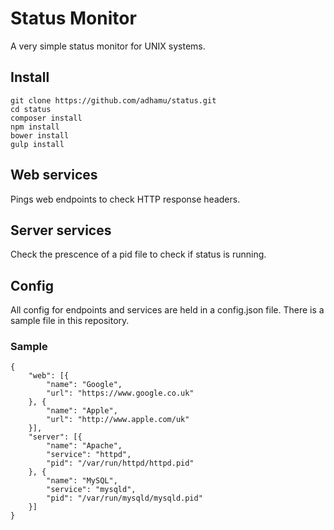 # Status Monitor
A very simple status monitor for UNIX systems.

## Install
```
git clone https://github.com/adhamu/status.git
cd status
composer install
npm install
bower install
gulp install
```

## Web services
Pings web endpoints to check HTTP response headers.

## Server services
Check the prescence of a pid file to check if status is running.

## Config
All config for endpoints and services are held in a config.json file. There is a sample file in this repository.

### Sample
```
{
    "web": [{
        "name": "Google",
        "url": "https://www.google.co.uk"
    }, {
        "name": "Apple",
        "url": "http://www.apple.com/uk"
    }],
    "server": [{
        "name": "Apache",
        "service": "httpd",
        "pid": "/var/run/httpd/httpd.pid"
    }, {
        "name": "MySQL",
        "service": "mysqld",
        "pid": "/var/run/mysqld/mysqld.pid"
    }]
}
```
